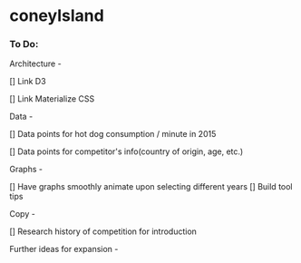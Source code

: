 # coneyIsland
### To Do:
Architecture -

[] Link D3

[] Link Materialize CSS

Data -

[] Data points for hot dog consumption / minute in 2015

[] Data points for competitor's info(country of origin, age, etc.)

Graphs -

[] Have graphs smoothly animate upon selecting different years
[] Build tool tips

Copy -

[] Research history of competition for introduction

Further ideas for expansion -
